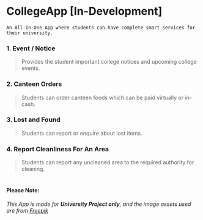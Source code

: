 # CollegeApp [In-Development]
```
An All-In-One App where students can have complete smart services for their university.
```
### 1. Event / Notice
> Provides the student important college notices and upcoming college events.
### 2. Canteen Orders
> Students can order canteen foods which can be paid virtually or in-cash.
### 3. Lost and Found
> Students can report or enquire about lost items.
### 4. Report Cleanliness For An Area
> Students can report any uncleaned area to the required authority for cleaning.

#

#### **Please Note:** 
*This App is made for **University Project only**, and the image assets used are from [Freepik](https://www.freepik.com/)*
